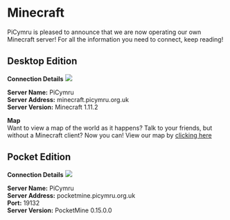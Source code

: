 # Minecraft

PiCymru is pleased to announce that we are now operating our own Minecraft server! For all the information you need to connect, keep reading!

## Desktop Edition
**Connection Details**
![](/images/minecraft-connectiondetails.png)  

**Server Name:** PiCymru  
**Server Address:** minecraft.picymru.org.uk  
**Server Version:** Minecraft 1.11.2

**Map**  
Want to view a map of the world as it happens? Talk to your friends, but without a Minecraft client? Now you can! View our map by [clicking here](https://map.minecraft.picymru.org.uk)

## Pocket Edition
**Connection Details**
![](/images/pocketmine-connectiondetails.png)  

**Server Name:** PiCymru  
**Server Address:** pocketmine.picymru.org.uk  
**Port:** 19132  
**Server Version:** PocketMine 0.15.0.0